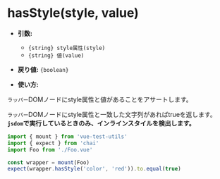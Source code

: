# hasStyle(style, value)

- **引数:**
  - `{string} style属性(style)`
  - `{string} 値(value)`

- **戻り値:** `{boolean}`

- **使い方:**

`ラッパー`DOMノードにstyle属性と値があることをアサートします。

`ラッパー`DOMノードにstyle属性と一致した文字列があればtrueを返します。
**`jsdom`で実行しているときのみ、インラインスタイルを検出します。**

```js
import { mount } from 'vue-test-utils'
import { expect } from 'chai'
import Foo from './Foo.vue'

const wrapper = mount(Foo)
expect(wrapper.hasStyle('color', 'red')).to.equal(true)
```